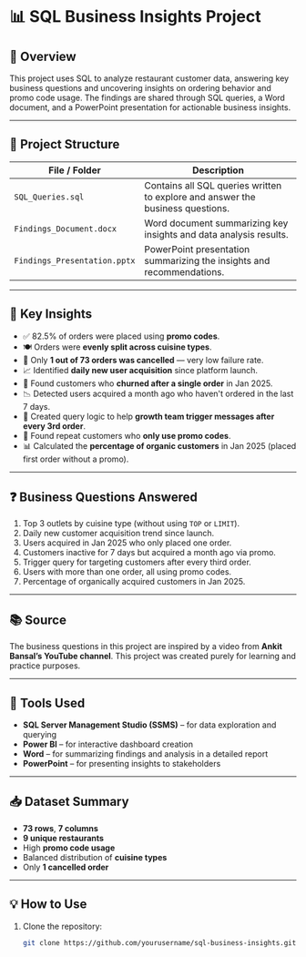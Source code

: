 # 📊 SQL Business Insights Project

## 🚀 Overview

This project uses SQL to analyze restaurant customer data, answering key business questions and uncovering insights on ordering behavior and promo code usage. The findings are shared through SQL queries, a Word document, and a PowerPoint presentation for actionable business insights.

---

## 📂 Project Structure

| File / Folder               | Description                                                                 |
|-----------------------------|-----------------------------------------------------------------------------|
| `SQL_Queries.sql`           | Contains all SQL queries written to explore and answer the business questions. |
| `Findings_Document.docx`    | Word document summarizing key insights and data analysis results.          |
| `Findings_Presentation.pptx`| PowerPoint presentation summarizing the insights and recommendations.       |

---

## 📌 Key Insights

- ✅ 82.5% of orders were placed using **promo codes**.
- 🍽️ Orders were **evenly split across cuisine types**.
- 🚫 Only **1 out of 73 orders was cancelled** — very low failure rate.
- 📈 Identified **daily new user acquisition** since platform launch.
- 🔁 Found customers who **churned after a single order** in Jan 2025.
- 📉 Detected users acquired a month ago who haven't ordered in the last 7 days.
- 🔔 Created query logic to help **growth team trigger messages after every 3rd order**.
- 💸 Found repeat customers who **only use promo codes**.
- 📊 Calculated the **percentage of organic customers** in Jan 2025 (placed first order without a promo).

---

## ❓ Business Questions Answered

1. Top 3 outlets by cuisine type (without using `TOP` or `LIMIT`).
2. Daily new customer acquisition trend since launch.
3. Users acquired in Jan 2025 who only placed one order.
4. Customers inactive for 7 days but acquired a month ago via promo.
5. Trigger query for targeting customers after every third order.
6. Users with more than one order, all using promo codes.
7. Percentage of organically acquired customers in Jan 2025.

---

## 📚 Source

The business questions in this project are inspired by a video from **Ankit Bansal’s YouTube channel**. This project was created purely for learning and practice purposes.

---

## 🧰 Tools Used

- **SQL Server Management Studio (SSMS)** – for data exploration and querying  
- **Power BI** – for interactive dashboard creation  
- **Word** – for summarizing findings and analysis in a detailed report  
- **PowerPoint** – for presenting insights to stakeholders

---

## 📥 Dataset Summary

- **73 rows**, **7 columns**
- **9 unique restaurants**
- High **promo code usage**
- Balanced distribution of **cuisine types**
- Only **1 cancelled order**

---

## 💡 How to Use

1. Clone the repository:
   ```bash
   git clone https://github.com/yourusername/sql-business-insights.git
